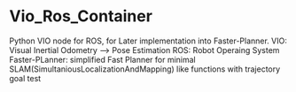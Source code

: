 # Vio_Ros_Container
Python VIO node for ROS, for Later implementation into Faster-Planner.
VIO: Visual Inertial Odometry --> Pose Estimation
ROS: Robot Operaing System
Faster-PLanner: simplified Fast Planner for minimal SLAM(SimultaniousLocalizationAndMapping) like functions with trajectory goal
test
